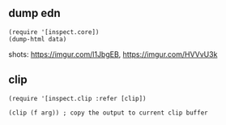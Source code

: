 ## dump edn
```
(require '[inspect.core])
(dump-html data)
```

shots: https://imgur.com/l1JbgEB, https://imgur.com/HVVvU3k



## clip
```
(require '[inspect.clip :refer [clip])

(clip (f arg)) ; copy the output to current clip buffer
```
